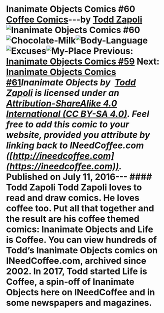 # Inanimate Objects Comics #60 [Coffee Comics](https://ineedcoffee.com/section/coffee-comics/)---by [Todd Zapoli](https://ineedcoffee.com/by/todd-zapoli/)![Inanimate Objects Comics #60](https://ineedcoffee.com/images/posts/inanimate-objects-comics-60/Inanimate-Objects-Coffee-Comics640x400.jpg)![Chocolate-Milk](https://ineedcoffee.com/assets/201616-Chocolate-Milk.TUfXfTzF_ZElunH.webp)![Body-Language](https://ineedcoffee.com/assets/201615-Body-Language.DsBnhNoo_ZJY8Hp.webp)![Excuses](https://ineedcoffee.com/assets/201614-Excuses.BQyutwVb_Z1hzW4L.webp)![My-Place](https://ineedcoffee.com/assets/201613-My-Place.CrWC3Sfw_Z28X8mo.webp) Previous: [Inanimate Objects Comics #59](https://ineedcoffee.com/inanimate-objects-comics-59/) Next: [Inanimate Objects Comics #61](https://ineedcoffee.com/inanimate-objects-comics-61/)_Inanimate Objects by  [Todd Zapoli](https://ineedcoffee.com/) is licensed under an  [Attribution-ShareAlike 4.0 International (CC BY-SA 4.0)](https://creativecommons.org/licenses/by-sa/4.0/). Feel free to add this comic to your website, provided you attribute by linking back to INeedCoffee.com ([http://ineedcoffee.com](https://ineedcoffee.com))._ Published on July 11, 2016--- #### Todd Zapoli Todd Zapoli loves to read and draw comics. He loves coffee too. Put all that together and the result are his coffee themed comics: Inanimate Objects and Life is Coffee. You can view hundreds of Todd’s Inanimate Objects comics on INeedCoffee.com, archived since 2002. In 2017, Todd started Life is Coffee, a spin-off of Inanimate Objects here on INeedCoffee and in some newspapers and magazines.